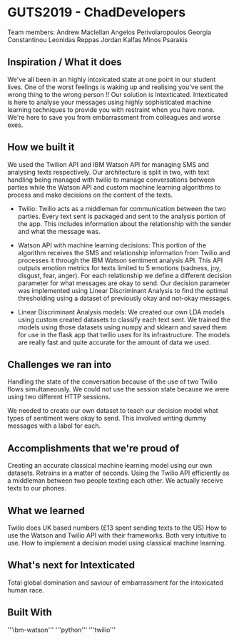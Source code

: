 # GUTS2019 - ChadDevelopers

Team members:
    Andrew Maclellan
    Angelos Perivolaropoulos
    Georgia Constantinou
    Leonidas Reppas
    Jordan Kalfas
    Minos Psarakis
    
## Inspiration / What it does
We've all been in an highly intoxicated state at one point in our student lives. One of the worst feelings is waking up and realising you've sent the wrong thing to the wrong person !! Our solution is Intexticated. Intexticated is here to analyse your messages using highly sophisticated machine learning techniques to provide you with restraint when you have none. We're here to save you from embarrassment from colleagues and worse exes.

## How we built it
We used the Twilion API and IBM Watson API for managing SMS and analysing texts respectively. Our architecture is split in two, with text handling being managed with twilio to manage conversations between parties while the Watson API and custom machine learning algorithms to process and make decisions on the content of the texts.

- Twilio: Twilio acts as a middleman for communication between the two parties. Every text sent is packaged and sent to the analysis portion of the app. This includes information about the relationship with the sender and what the message was.

- Watson API with machine learning decisions: This portion of the algorithm receives the SMS and relationship information from Twilio and processes it through the IBM Watson sentiment analysis API. This API outputs emotion metrics for texts limited to 5 emotions (sadness, joy, disgust, fear, anger). For each relationship we define a different decision parameter for what messages are okay to send. Our decision parameter was implemented using Linear Discriminant Analysis to find the optimal thresholding using a dataset of previously okay and not-okay messages.

- Linear Discriminant Analysis models: We created our own LDA models using custom created datasets to classify each text sent. We trained the models using those datasets using numpy and sklearn and saved them for use in the flask app that twilio uses for its infrastructure. The models are really fast and quite accurate for the amount of data we used.

## Challenges we ran into
Handling the state of the conversation because of the use of two Twilio flows simultaneously. We could not use the session state because we were using two different HTTP sessions.

We needed to create our own dataset to teach our decision model what types of sentiment were okay to send. This involved writing dummy messages with a label for each.

## Accomplishments that we're proud of
Creating an accurate classical machine learning model using our own datasets. Retrains in a matter of seconds. Using the Twilio API efficiently as a middleman between two people texting each other. We actually receive texts to our phones.

## What we learned
Twilio does UK based numbers (£13 spent sending texts to the US) How to use the Watson and Twilio API with their frameworks. Both very intuitive to use. How to implement a decision model using classical machine learning.

## What's next for Intexticated
Total global domination and saviour of embarrassment for the intoxicated human race.

## Built With
'''ibm-watson''' '''python''' '''twilio'''
